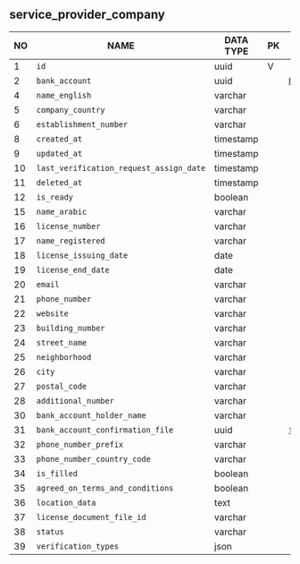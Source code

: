 
service_provider_company
----------------------------


NO | NAME | DATA TYPE | PK | FK | COMMENTS
---|------|-----------|----|----|-------------------
1|`id` | uuid | V |  | 
2|`bank_account` | uuid |  | [`bank_account`](bank_account.md) | 
4|`name_english` | varchar |  |  | 
5|`company_country` | varchar |  |  | 
6|`establishment_number` | varchar |  |  | 
8|`created_at` | timestamp |  |  | 
9|`updated_at` | timestamp |  |  | 
10|`last_verification_request_assign_date` | timestamp |  |  | 
11|`deleted_at` | timestamp |  |  | 
12|`is_ready` | boolean |  |  | 
15|`name_arabic` | varchar |  |  | 
16|`license_number` | varchar |  |  | 
17|`name_registered` | varchar |  |  | 
18|`license_issuing_date` | date |  |  | 
19|`license_end_date` | date |  |  | 
20|`email` | varchar |  |  | 
21|`phone_number` | varchar |  |  | 
22|`website` | varchar |  |  | 
23|`building_number` | varchar |  |  | 
24|`street_name` | varchar |  |  | 
25|`neighborhood` | varchar |  |  | 
26|`city` | varchar |  |  | 
27|`postal_code` | varchar |  |  | 
28|`additional_number` | varchar |  |  | 
30|`bank_account_holder_name` | varchar |  |  | 
31|`bank_account_confirmation_file` | uuid |  | [`file_storage`](file_storage.md) | 
32|`phone_number_prefix` | varchar |  |  | 
33|`phone_number_country_code` | varchar |  |  | 
34|`is_filled` | boolean |  |  | 
35|`agreed_on_terms_and_conditions` | boolean |  |  | 
36|`location_data` | text |  |  | 
37|`license_document_file_id` | varchar |  |  | 
38|`status` | varchar |  |  | 
39|`verification_types` | json |  |  | 
